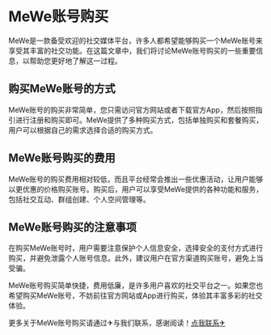 # MeWe账号购买

MeWe是一款备受欢迎的社交媒体平台，许多人都希望能够购买一个MeWe账号来享受其丰富的社交功能。在这篇文章中，我们将讨论MeWe账号购买的一些重要信息，以帮助您更好地了解这一过程。

## 购买MeWe账号的方式

MeWe账号的购买非常简单，您只需访问官方网站或者下载官方App，然后按照指引进行注册和购买即可。MeWe提供了多种购买方式，包括单独购买和套餐购买，用户可以根据自己的需求选择合适的购买方式。

## MeWe账号购买的费用

MeWe账号的购买费用相对较低，而且平台经常会推出一些优惠活动，让用户能够以更优惠的价格购买账号。购买后，用户可以享受MeWe提供的各种功能和服务，包括社交互动、群组创建、个人空间管理等。

## MeWe账号购买的注意事项

在购买MeWe账号时，用户需要注意保护个人信息安全，选择安全的支付方式进行购买，并避免泄露个人账号信息。此外，建议用户在官方渠道购买账号，避免上当受骗。

MeWe账号购买简单快捷，费用低廉，是许多用户喜欢的社交平台之一。如果您也希望购买MeWe账号，不妨前往官方网站或App进行购买，体验其丰富多彩的社交体验。

更多关于MeWe账号购买请通过✈与我们联系，感谢阅读！[点我联系✈](https://wap.G208.com)